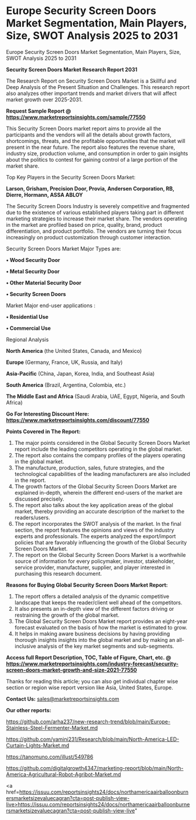 # Europe Security Screen Doors Market Segmentation, Main Players, Size, SWOT Analysis 2025 to 2031
Europe Security Screen Doors Market Segmentation, Main Players, Size, SWOT Analysis 2025 to 2031

<strong>Security Screen Doors Market Research Report 2031</strong>

The Research Report on Security Screen Doors Market is a Skillful and Deep Analysis of the Present Situation and Challenges. This research report also analyzes other important trends and market drivers that will affect market growth over 2025-2031.

<strong>Request Sample Report @ <a href=https://www.marketreportsinsights.com/sample/77550>https://www.marketreportsinsights.com/sample/77550</a></strong>

This Security Screen Doors market report aims to provide all the participants and the vendors will all the details about growth factors, shortcomings, threats, and the profitable opportunities that the market will present in the near future. The report also features the revenue share, industry size, production volume, and consumption in order to gain insights about the politics to contest for gaining control of a large portion of the market share.

Top Key Players in the Security Screen Doors Market:

<strong>Larson, Grisham, Precision Door, Provia, Andersen Corporation, RB, Dierre, Hormann, ASSA ABLOY</strong>

The Security Screen Doors Industry is severely competitive and fragmented due to the existence of various established players taking part in different marketing strategies to increase their market share. The vendors operating in the market are profiled based on price, quality, brand, product differentiation, and product portfolio. The vendors are turning their focus increasingly on product customization through customer interaction.

Security Screen Doors Market Major Types are:

<strong>• Wood Security Door

• Metal Security Door

• Other Material Security Door

• Security Screen Doors</strong>

Market Major end-user applications :

<strong>• Residential Use

• Commercial Use</strong>

Regional Analysis

</u><strong><b>North America</b></strong> (the United States, Canada, and Mexico)

<strong><b>Europe </b></strong>(Germany, France, UK, Russia, and Italy)

<strong><b>Asia-Pacific</b></strong> (China, Japan, Korea, India, and Southeast Asia)

<strong><b>South America</b></strong> (Brazil, Argentina, Colombia, etc.)

<strong><b>The Middle East and Africa</b></strong> (Saudi Arabia, UAE, Egypt, Nigeria, and South Africa)

<strong>Go For Interesting Discount Here: <a href=https://www.marketreportsinsights.com/discount/77550>https://www.marketreportsinsights.com/discount/77550</a></strong>

<strong>Points Covered in The Report:</strong>
<ol>
  <li>The major points considered in the Global Security Screen Doors Market report include the leading competitors operating in the global market.</li>
  <li>The report also contains the company profiles of the players operating in the global market.</li>
  <li>The manufacture, production, sales, future strategies, and the technological capabilities of the leading manufacturers are also included in the report.</li>
  <li>The growth factors of the Global Security Screen Doors Market are explained in-depth, wherein the different end-users of the market are discussed precisely.</li>
  <li>The report also talks about the key application areas of the global market, thereby providing an accurate description of the market to the readers/users.</li>
  <li>The report incorporates the SWOT analysis of the market. In the final section, the report features the opinions and views of the industry experts and professionals. The experts analyzed the export/import policies that are favorably influencing the growth of the Global Security Screen Doors Market.</li>
  <li>The report on the Global Security Screen Doors Market is a worthwhile source of information for every policymaker, investor, stakeholder, service provider, manufacturer, supplier, and player interested in purchasing this research document.</li>
</ol>
<strong>Reasons for Buying Global Security Screen Doors Market Report:</strong>

<ol>
  <li>The report offers a detailed analysis of the dynamic competitive landscape that keeps the reader/client well ahead of the competitors.</li>
  <li>It also presents an in-depth view of the different factors driving or restraining the growth of the global market.</li>
  <li>The Global Security Screen Doors Market report provides an eight-year forecast evaluated on the basis of how the market is estimated to grow.</li>
  <li>It helps in making aware business decisions by having providing thorough insights insights into the global market and by making an all-inclusive analysis of the key market segments and sub-segments.</li>
</ol>
<strong>Access full Report Description, TOC, Table of Figure, Chart, etc. @ <a href=https://www.marketreportsinsights.com/industry-forecast/security-screen-doors-market-growth-and-size-2021-77550>https://www.marketreportsinsights.com/industry-forecast/security-screen-doors-market-growth-and-size-2021-77550</a></strong>


Thanks for reading this article; you can also get individual chapter wise section or region wise report version like Asia, United States, Europe.

<strong>Contact Us:</strong>
sales@marketreportsinsights.com

<strong>Our other reports:</strong>

<a href=https://github.com/arha237/new-research-trend/blob/main/Europe-Stainless-Steel-Fermenter-Market.md>https://github.com/arha237/new-research-trend/blob/main/Europe-Stainless-Steel-Fermenter-Market.md</a>

<a href=https://github.com/yamini231/Research/blob/main/North-America-LED-Curtain-Lights-Market.md>https://github.com/yamini231/Research/blob/main/North-America-LED-Curtain-Lights-Market.md</a>

<a href=https://tanomuno.com/illust/549786>https://tanomuno.com/illust/549786</a>

<a href=https://github.com/digitalgrowth4347/marketing-report/blob/main/North-America-Agricultural-Robot-Agribot-Market.md>https://github.com/digitalgrowth4347/marketing-report/blob/main/North-America-Agricultural-Robot-Agribot-Market.md</a>

<a href=https://issuu.com/reportsinsights24/docs/northamericaairballoonburnersmarketsizevaluecagran?cta=post-publish-view-live>https://issuu.com/reportsinsights24/docs/northamericaairballoonburnersmarketsizevaluecagran?cta=post-publish-view-live</a>"
